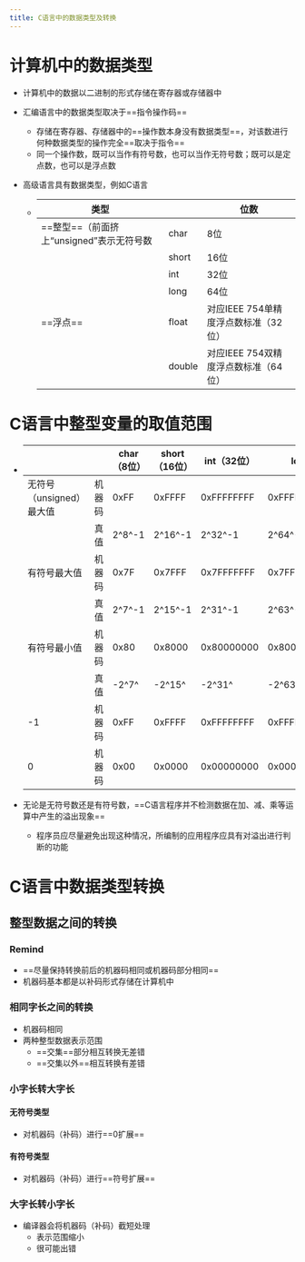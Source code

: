 ```yaml
---
title: C语言中的数据类型及转换
---
```




# 计算机中的数据类型

- 计算机中的数据以二进制的形式存储在寄存器或存储器中

- 汇编语言中的数据类型取决于==指令操作码==

  - 存储在寄存器、存储器中的==操作数本身没有数据类型==，对该数进行何种数据类型的操作完全==取决于指令==
  - 同一个操作数，既可以当作有符号数，也可以当作无符号数；既可以是定点数，也可以是浮点数

- 高级语言具有数据类型，例如C语言

  - | 类型                                     |        | 位数                                 |
    | ---------------------------------------- | ------ | ------------------------------------ |
    | ==整型==（前面挤上“unsigned”表示无符号数 | char   | 8位                                  |
    |                                          | short  | 16位                                 |
    |                                          | int    | 32位                                 |
    |                                          | long   | 64位                                 |
    | ==浮点==                                 | float  | 对应IEEE 754单精度浮点数标准（32位） |
    |                                          | double | 对应IEEE 754双精度浮点数标准（64位） |

# C语言中整型变量的取值范围

- |                          |        | char（8位） | short（16位） | int（32位） | long（64位）       |
  | ------------------------ | ------ | ----------- | ------------- | ----------- | ------------------ |
  | 无符号（unsigned）最大值 | 机器码 | 0xFF        | 0xFFFF        | 0xFFFFFFFF  | 0xFFFFFFFFFFFFFFFF |
  |                          | 真值   | 2^8^-1      | 2^16^-1       | 2^32^-1     | 2^64^-1            |
  | 有符号最大值             | 机器码 | 0x7F        | 0x7FFF        | 0x7FFFFFFF  | 0x7FFFFFFFFFFFFFFF |
  |                          | 真值   | 2^7^-1      | 2^15^-1       | 2^31^-1     | 2^63^-1            |
  | 有符号最小值             | 机器码 | 0x80        | 0x8000        | 0x80000000  | 0x8000000000000000 |
  |                          | 真值   | -2^7^       | -2^15^        | -2^31^      | -2^63^             |
  | -1                       | 机器码 | 0xFF        | 0xFFFF        | 0xFFFFFFFF  | 0xFFFFFFFFFFFFFFFF |
  | 0                        | 机器码 | 0x00        | 0x0000        | 0x00000000  | 0x0000000000000000 |

- 无论是无符号数还是有符号数，==C语言程序并不检测数据在加、减、乘等运算中产生的溢出现象==

  - 程序员应尽量避免出现这种情况，所编制的应用程序应具有对溢出进行判断的功能

# C语言中数据类型转换

## 整型数据之间的转换

### Remind

- ==尽量保持转换前后的机器码相同或机器码部分相同==
- 机器码基本都是以补码形式存储在计算机中

### 相同字长之间的转换

- 机器码相同
- 两种整型数据表示范围
  - ==交集==部分相互转换无差错
  - ==交集以外==相互转换有差错

### 小字长转大字长

#### 无符号类型

- 对机器码（补码）进行==0扩展==

#### 有符号类型

- 对机器码（补码）进行==符号扩展==

### 大字长转小字长

- 编译器会将机器码（补码）截短处理
  - 表示范围缩小
  - 很可能出错